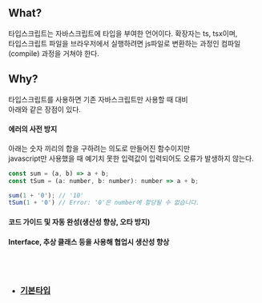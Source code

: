 ## What?
타입스크립트는 자바스크립트에 타입을 부여한 언어이다. 확장자는 ts, tsx이며,   
타입스크립트 파일을 브라우저에서 실행하려면 js파일로 변환하는 과정인 컴파일(compile) 과정을 거쳐야 한다.   
   
## Why?
타입스크립트를 사용하면 기존 자바스크립트만 사용할 때 대비   
아래와 같은 장점이 있다.   

#### 에러의 사전 방지
아래는 숫자 끼리의 합을 구하려는 의도로 만들어진 함수이지만   
javascript만 사용했을 때 예기치 못한 입력값이 입력되어도 오류가 발생하지 않는다.   

```javascript
const sum = (a, b) => a + b;
const tSum = (a: number, b: number): number => a + b;

sum(1 + '0'); // '10'
tSum(1 + '0') // Error: '0'은 number에 할당될 수 없습니다.
```

#### 코드 가이드 및 자동 완성(생산성 향상, 오타 방지)
#### Interface, 추상 클래스 등을 사용해 협업시 생산성 향상
<br/>
<br/>

* ### [기본타입](https://github.com/ababbb1/TIL/blob/main/Typescript/%EA%B8%B0%EB%B3%B8%ED%83%80%EC%9E%85.md)